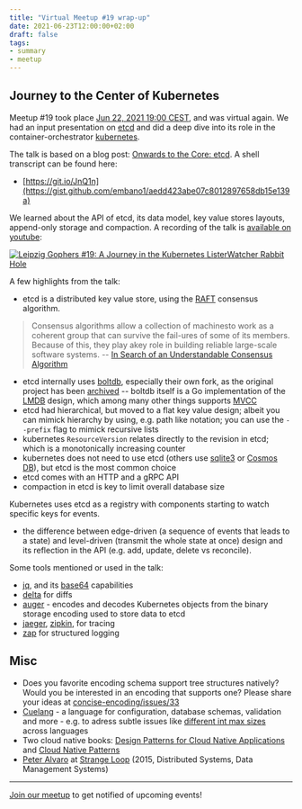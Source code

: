 ```yaml
---
title: "Virtual Meetup #19 wrap-up"
date: 2021-06-23T12:00:00+02:00
draft: false
tags:
- summary
- meetup
---
```


## Journey to the Center of Kubernetes

Meetup #19 took place [Jun 22, 2021 19:00
CEST](https://www.meetup.com/Leipzig-Golang/events/275871279/), and was virtual
again. We had an input presentation on [etcd](https://etcd.io/) and did a deep dive into its
role in the container-orchestrator [kubernetes](https://kubernetes.io/).

The talk is based on a blog post: [Onwards to the Core: etcd](https://www.mgasch.com/2021/01/listwatch-part-1/). A shell transcript can be found here:

* [https://git.io/JnQ1n](https://gist.github.com/embano1/aedd423abe07c8012897658db15e139a)

We learned about the API of etcd, its data model, key value stores layouts,
append-only storage and compaction. A recording of the talk is [available on
youtube](https://www.youtube.com/watch?v=Z9fwIzy0C_8):

[![Leipzig Gophers #19: A Journey in the Kubernetes ListerWatcher Rabbit Hole](http://img.youtube.com/vi/Z9fwIzy0C_8/0.jpg)](https://www.youtube.com/watch?v=Z9fwIzy0C_8)

A few highlights from the talk:

* etcd is a distributed key value store, using the [RAFT](https://raft.github.io/) consensus algorithm.

> Consensus algorithms allow a collection of machinesto work as a coherent
> group that can survive the fail-ures of some of its members. Because of this,
> they play akey role in building reliable large-scale software systems. -- [In Search of an Understandable Consensus Algorithm](https://raft.github.io/raft.pdf)

* etcd internally uses [boltdb](https://github.com/etcd-io/bbolt), especially
  their own fork, as the original project has been
[archived](https://github.com/boltdb/bolt) -- boltdb itself is a Go
implementation of the
[LMDB](https://en.wikipedia.org/wiki/Lightning_Memory-Mapped_Database) design,
which among many other things supports
[MVCC](https://en.wikipedia.org/wiki/Multiversion_concurrency_control)
* etcd had hierarchical, but moved to a flat key value design; albeit you can
  mimick hierarchy by using, e.g. path like notation; you can use the
`--prefix` flag to mimick recursive lists
* kubernetes `ResourceVersion` relates directly to the revision in etcd; which is a monotonically increasing counter
* kubernetes does not need to use etcd (others use [sqlite3](https://www.sqlite.org/index.html) or [Cosmos DB](https://docs.microsoft.com/en-us/azure/cosmos-db/introduction)), but etcd is the most common choice
* etcd comes with an HTTP and a gRPC API
* compaction in etcd is key to limit overall database size

Kubernetes uses etcd as a registry with components starting to watch specific keys for events.

* the difference between edge-driven (a sequence of events that leads to a
  state) and level-driven (transmit the whole state at once) design and its
reflection in the API (e.g. add, update, delete vs reconcile).

Some tools mentioned or used in the talk:

* [jq](https://stedolan.github.io/jq/), and its [base64](https://stedolan.github.io/jq/manual/#Formatstringsandescaping) capabilities
* [delta](https://github.com/dandavison/delta) for diffs
* [auger](https://github.com/jpbetz/auger) - encodes and decodes Kubernetes objects from the binary storage encoding used to store data to etcd
* [jaeger](https://www.jaegertracing.io/), [zipkin](https://zipkin.io/), for tracing
* [zap](https://github.com/uber-go/zap) for structured logging

## Misc

* Does you favorite encoding schema support tree structures natively? Would you be interested in an encoding that supports one? Please share your ideas at [concise-encoding/issues/33](https://github.com/kstenerud/concise-encoding/issues/33)
* [Cuelang](https://cuelang.org/) - a language for configuration, database schemas, validation and more - e.g. to adress subtle issues like [different int max sizes](https://developer.mozilla.org/en-US/docs/Web/JavaScript/Reference/Global_Objects/Number/MAX_SAFE_INTEGER) across languages
* Two cloud native books: [Design Patterns for Cloud Native Applications](https://www.oreilly.com/library/view/design-patterns-for/9781492090700/) and [Cloud Native Patterns](https://www.oreilly.com/library/view/cloud-native-patterns/9781617294297/)
* [Peter Alvaro](https://scholar.google.com/citations?user=TKSjVTUAAAAJ&hl=en) at [Strange Loop](https://www.youtube.com/watch?v=R2Aa4PivG0g) (2015, Distributed Systems, Data Management Systems)

----

[Join our meetup](https://www.meetup.com/Leipzig-Golang) to get notified of upcoming events!

